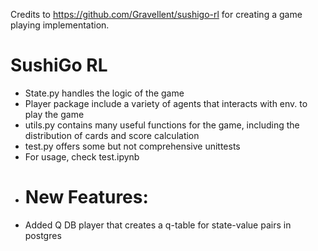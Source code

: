Credits to https://github.com/Gravellent/sushigo-rl for creating a game playing implementation.

# SushiGo RL 

- State.py handles the logic of the game  
- Player package include a variety of agents that interacts with env. to play the game  
- utils.py contains many useful functions for the game, including the distribution of cards and score calculation  
- test.py offers some but not comprehensive unittests  
- For usage, check test.ipynb  
- # New Features:
- Added Q DB player that creates a q-table for state-value pairs in postgres
